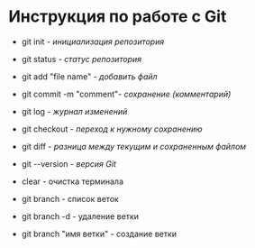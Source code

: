 # Инструкция по работе с Git

* git init - *инициализация репозитория*

* git status - *статус репозитория*

* git add "file name" - *добавить файл*

* git commit -m "comment"- *сохранение (комментарий)*

* git log - *журнал изменений*

* git checkout - *переход к нужному сохранению*

* git diff - *разница между текущим и сохраненным файлом*

* git --version - *версия Git*

* clear - очистка терминала

* git branch - список веток

* git branch -d - удаление ветки

* git branch "имя ветки" - создание ветки
